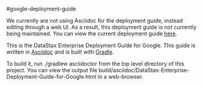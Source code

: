 #google-deployment-guide

We currently are not using Asciidoc for the deployment guide, instead editing through a web UI.  As a result, this deployment guide is not currently being maintained.  You can view the current deployment guide [here](https://academy.datastax.com/demos/deployment-guide-google).

This is the DataStax Enterprise Deployment Guide for Google.  This guide is written in [Asciidoc](http://www.methods.co.nz/asciidoc/) and is built with [Gradle](http://www.gradle.org).

To build it, run ./gradlew asciidoctor from the top level directory of this project.  You can view the output file build/asciidoc/DataStax-Enterprise-Deployment-Guide-for-Google.html in a web-browser.
